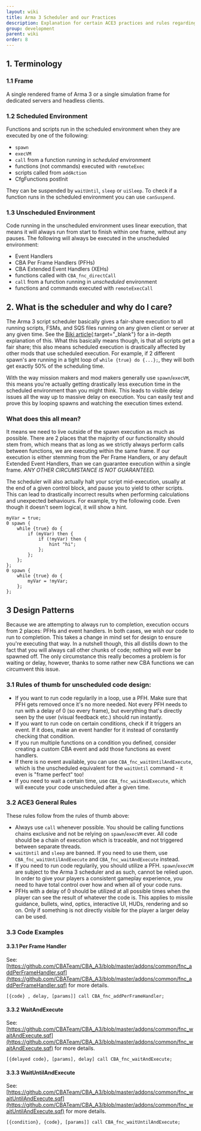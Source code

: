```yaml
---
layout: wiki
title: Arma 3 Scheduler and our Practices
description: Explanation for certain ACE3 practices and rules regarding scheduled and unscheduled execution in Arma.
group: development
parent: wiki
order: 8
---
```


## 1. Terminology

### 1.1 Frame
A single rendered frame of Arma 3 or a single simulation frame for dedicated servers and headless clients.

### 1.2 Scheduled Environment
Functions and scripts run in the scheduled environment when they are executed by one of the following:

* `spawn`
* `execVM`
* `call` from a function running in *scheduled* environment
* functions (not commands) executed with `remoteExec`
* scripts called from `addAction`
* CfgFunctions postInit

They can be suspended by `waitUntil`, `sleep` or `uiSleep`. To check if a function runs in the scheduled environment you can use `canSuspend`.

### 1.3 Unscheduled Environment
Code running in the unscheduled environment uses linear execution, that means it will always run from start to finish within one frame, without any pauses. The following will always be executed in the unscheduled environment:

* Event Handlers
* CBA Per Frame Handlers (PFHs)
* CBA Extended Event Handlers (XEHs)
* functions called with `CBA_fnc_directCall`
* `call` from a function running in *unscheduled* environment
* functions and commands executed with `remoteExecCall`


## 2. What is the scheduler and why do I care?
The Arma 3 script scheduler basically gives a fair-share execution to all running scripts, FSMs, and SQS files running on any given client or server at any given time. See the [Biki article](https://community.bistudio.com/wiki/Biki2.0:Performance_Considerations){:target="_blank"} for a in-depth explanation of this. What this basically means though, is that all scripts get a fair share; this also means scheduled execution is drastically affected by other mods that use scheduled execution. For example, if 2 different spawn's are running in a tight loop of `while {true} do {...};`, they will both get exactly 50% of the scheduling time.

With the way mission makers and mod makers generally use `spawn`/`execVM`, this means you're actually getting drastically less execution time in the scheduled environment than you might think. This leads to visible delay issues all the way up to massive delay on execution. You can easily test and prove this by looping spawns and watching the execution times extend.

### What does this all mean?
It means we need to live outside of the spawn execution as much as possible. There are 2 places that the majority of our functionality should stem from, which means that as long as we strictly always perform calls between functions, we are executing within the same frame. If our execution is either stemming from the Per Frame Handlers, or any default Extended Event Handlers, than we can guarantee execution within a single frame. *ANY OTHER CIRCUMSTANCE IS NOT GUARANTEED.*

The scheduler will also actually halt your script mid-execution, usually at the end of a given control block, and pause you to yield to other scripts. This can lead to drastically incorrect results when performing calculations and unexpected behaviours. For example, try the following code. Even though it doesn't seem logical, it will show a hint.

```sqf
myVar = true;
0 spawn {
    while {true} do {
        if (myVar) then {
            if (!myVar) then {
                hint "hi";
            };
        };
    };
};
0 spawn {
    while {true} do {
        myVar = !myVar;
    };
};
```


## 3 Design Patterns
Because we are attempting to always run to completion, execution occurs from 2 places: PFHs and event handlers. In both cases, we wish our code to run to completion. This takes a change in mind set for design to ensure you're executing that way. In a nutshell though, this all distills down to the fact that you will always call other chunks of code; nothing will ever be spawned off. The only circumstance this really becomes a problem is for waiting or delay, however, thanks to some rather new CBA functions we can circumvent this issue.


### 3.1 Rules of thumb for unscheduled code design:
* If you want to run code regularily in a loop, use a PFH. Make sure that PFH gets removed once it's no more needed. Not every PFH needs to run with a delay of 0 (so every frame), but everything that's directly seen by the user (visual feedback etc.) should run instantly.
* If you want to run code on certain conditions, check if it triggers an event. If it does, make an event handler for it instead of constantly checking that condition.
* If you run multiple functions on a condition you defined, consider creating a custom CBA event and add those functions as event handlers.
* If there is no event available, you can use `CBA_fnc_waitUntilAndExecute`, which is the unscheduled equivalent for the `waitUntil` command - it even is "frame perfect" too!
* If you need to wait a certain time, use `CBA_fnc_waitAndExecute`, which will execute your code unscheduled after a given time.


### 3.2 ACE3 General Rules
These rules follow from the rules of thumb above:

* Always use `call` whenever possible. You should be calling functions chains exclusive and not be relying on `spawn`/`execVM` ever. All code should be a chain of execution which is traceable, and not triggered between separate threads.
* `waitUntil` and `sleep` are banned. If you need to use them, use `CBA_fnc_waitUntilAndExecute` and `CBA_fnc_waitAndExecute` instead.
* If you need to run code regularily, you should utilize a PFH. `spawn`/`execVM` are subject to the Arma 3 scheduler and as such, cannot be relied upon. In order to give your players a consistent gameplay experience, you need to have total control over how and when all of your code runs.
* PFHs with a delay of 0 should be utilized at all possible times when the player can see the result of whatever the code is. This applies to missile guidance, bullets, wind, optics, interactive UI, HUDs, rendering and so on. Only if something is not directly visible for the player a larger delay can be used.


### 3.3 Code Examples

#### 3.3.1 Per Frame Handler
See: [https://github.com/CBATeam/CBA_A3/blob/master/addons/common/fnc_addPerFrameHandler.sqf](https://github.com/CBATeam/CBA_A3/blob/master/addons/common/fnc_addPerFrameHandler.sqf) for more details.

```sqf
[{code} , delay, [params]] call CBA_fnc_addPerFrameHandler;
```


#### 3.3.2 WaitAndExecute
See: [https://github.com/CBATeam/CBA_A3/blob/master/addons/common/fnc_waitAndExecute.sqf](https://github.com/CBATeam/CBA_A3/blob/master/addons/common/fnc_waitAndExecute.sqf) for more details.

```sqf
[{delayed code}, [params], delay] call CBA_fnc_waitAndExecute;
```


#### 3.3.3 WaitUntilAndExecute
See: [https://github.com/CBATeam/CBA_A3/blob/master/addons/common/fnc_waitUntilAndExecute.sqf](https://github.com/CBATeam/CBA_A3/blob/master/addons/common/fnc_waitUntilAndExecute.sqf) for more details.

```sqf
[{condition}, {code}, [params]] call CBA_fnc_waitUntilAndExecute;
```

